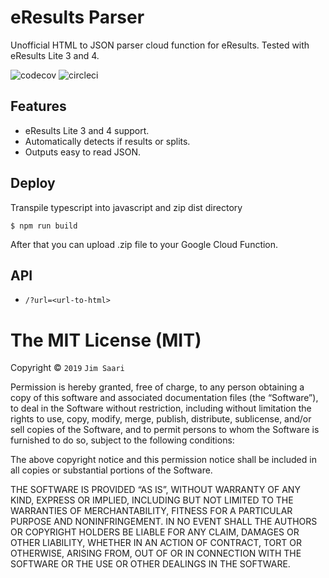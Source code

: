 # eResults Parser

Unofficial HTML to JSON parser cloud function for eResults. Tested with eResults Lite 3 and 4.

![codecov](https://img.shields.io/codecov/c/github/jsaari97/eresults-parser)
![circleci](https://img.shields.io/circleci/build/github/jsaari97/eresults-parser/master)

## Features

- eResults Lite 3 and 4 support.
- Automatically detects if results or splits.
- Outputs easy to read JSON.

## Deploy

Transpile typescript into javascript and zip dist directory

```
$ npm run build
```

After that you can upload .zip file to your Google Cloud Function.

## API

- `/?url=<url-to-html>`

# The MIT License (MIT)

Copyright © `2019` `Jim Saari`

Permission is hereby granted, free of charge, to any person
obtaining a copy of this software and associated documentation
files (the “Software”), to deal in the Software without
restriction, including without limitation the rights to use,
copy, modify, merge, publish, distribute, sublicense, and/or sell
copies of the Software, and to permit persons to whom the
Software is furnished to do so, subject to the following
conditions:

The above copyright notice and this permission notice shall be
included in all copies or substantial portions of the Software.

THE SOFTWARE IS PROVIDED “AS IS”, WITHOUT WARRANTY OF ANY KIND,
EXPRESS OR IMPLIED, INCLUDING BUT NOT LIMITED TO THE WARRANTIES
OF MERCHANTABILITY, FITNESS FOR A PARTICULAR PURPOSE AND
NONINFRINGEMENT. IN NO EVENT SHALL THE AUTHORS OR COPYRIGHT
HOLDERS BE LIABLE FOR ANY CLAIM, DAMAGES OR OTHER LIABILITY,
WHETHER IN AN ACTION OF CONTRACT, TORT OR OTHERWISE, ARISING
FROM, OUT OF OR IN CONNECTION WITH THE SOFTWARE OR THE USE OR
OTHER DEALINGS IN THE SOFTWARE.
